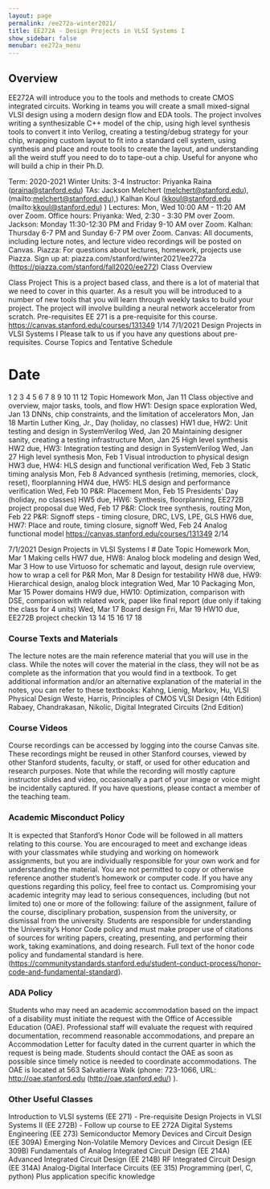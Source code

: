 ```yaml
---
layout: page
permalink: /ee272a-winter2021/
title: EE272A - Design Projects in VLSI Systems I
show_sidebar: false
menubar: ee272a_menu
---
```

## Overview
EE272A will introduce you to the tools and methods to create CMOS integrated circuits. Working in teams you will create a small mixed-signal VLSI design using a modern design flow and EDA tools. The project involves writing a synthesizable C++ model of the chip, using high level synthesis tools to convert it into Verilog, creating a testing/debug strategy for your chip, wrapping custom layout to fit into a standard cell system, using synthesis and place and route tools to create the layout, and understanding all the weird stuff you need to do to tape-out a chip. Useful for anyone who will build a chip in their Ph.D.

Term: 2020-2021 Winter
Units: 3-4
Instructor: Priyanka Raina (praina@stanford.edu)
TAs: Jackson Melchert (melchert@stanford.edu), (mailto:melchert@stanford.edu),) Kalhan Koul (kkoul@stanford.edu (mailto:kkoul@stanford.edu) )
Lectures: Mon, Wed 10:00 AM - 11:20 AM over Zoom. Office hours:
Priyanka: Wed, 2:30 - 3:30 PM over Zoom.
Jackson: Monday 11:30-12:30 PM and Friday 9-10 AM over Zoom. Kalhan: Thursday 6-7 PM and Sunday 6-7 PM over Zoom.
Canvas: All documents, including lecture notes, and lecture video recordings will be posted on Canvas. Piazza: For questions about lectures, homework, projects use Piazza. Sign up at:
piazza.com/stanford/winter2021/ee272a (https://piazza.com/stanford/fall2020/ee272) Class Overview

Class Project
This is a project based class, and there is a lot of material that we need to cover in this quarter. As a result you will be introduced to a number of new tools that you will learn through weekly tasks to build your project. The project will involve building a neural network accelerator from scratch.
Pre-requisites
       EE 271 is a pre-requisite for this course.
https://canvas.stanford.edu/courses/131349
1/14
 7/1/2021 Design Projects in VLSI Systems I
 Please talk to us if you have any questions about pre-requisites.
Course Topics and Tentative Schedule
   # Date
1 2
3 4 5 6 7
8 9
10 11 12
Topic
Homework
    Mon, Jan 11
  Class objective and overview, major tasks, tools, and flow
  HW1: Design space exploration
   Wed, Jan 13
  DNNs, chip constraints, and the limitation of accelerators
     Mon, Jan 18
  Martin Luther King, Jr., Day (holiday, no classes)
  HW1 due, HW2: Unit testing and design in SystemVerilog
   Wed, Jan 20
  Maintaining designer sanity, creating a testing infrastructure
     Mon, Jan 25
  High level synthesis
  HW2 due, HW3: Integration testing and design in SystemVerilog
   Wed, Jan 27
  High level synthesis
     Mon, Feb 1
  Visual introduction to physical design
  HW3 due, HW4: HLS design and functional verification
  Wed, Feb 3
 Static timing analysis
     Mon, Feb 8
 Advanced synthesis (retiming, memories, clock, reset), floorplanning
 HW4 due, HW5: HLS design and performance verification
  Wed, Feb 10
 P&R: Placement
     Mon, Feb 15
 Presidents' Day (holiday, no classes)
 HW5 due, HW6: Synthesis, floorplanning, EE272B project proposal due
   Wed, Feb 17
  P&R: Clock tree synthesis, routing
     Mon, Feb 22
  P&R: Signoff steps - timing closure, DRC, LVS, LPE, GLS
  HW6 due, HW7: Place and route, timing closure, signoff
  Wed, Feb 24
 Analog functional model
                 https://canvas.stanford.edu/courses/131349
2/14

 7/1/2021 Design Projects in VLSI Systems I
    # Date
Topic
Homework
   Mon, Mar 1
 Making cells
   HW7 due, HW8: Analog block modeling and design
   Wed, Mar 3
 How to use Virtuoso for schematic and layout, design rule overview, how to wrap a cell for P&R
    Mon, Mar 8
  Design for testability
  HW8 due, HW9: Hierarchical design, analog block integration
  Wed, Mar 10
 Packaging
     Mon, Mar 15
 Power domains
 HW9 due, HW10: Optimization, comparison with DSE, comparison with related work, paper like final report (due only if taking the class for 4 units)
   Wed, Mar 17
  Board design
    Fri, Mar 19
  HW10 due, EE272B project checkin
13
14
15 16
17
18
### Course Texts and Materials
The lecture notes are the main reference material that you will use in the class. While the notes will cover the material in the class, they will not be as complete as the information that you would find in a textbook.
To get additional information and/or an alternative explanation of the material in the notes, you can refer to these textbooks:
Kahng, Lienig, Markov, Hu, VLSI Physical Design
Weste, Harris, Principles of CMOS VLSI Design (4th Edition)
Rabaey, Chandrakasan, Nikolic, Digital Integrated Circuits (2nd Edition)

### Course Videos
Course recordings can be accessed by logging into the course Canvas site. These recordings might be reused in other Stanford courses, viewed by other Stanford students, faculty, or staff, or used for other education and research purposes. Note that while the recording will mostly capture instructor slides and video, occasionally a part of your image or voice might be incidentally captured. If you have questions, please contact a member of the teaching team.

### Academic Misconduct Policy
It is expected that Stanford’s Honor Code will be followed in all matters relating to this course. You are encouraged to meet and exchange ideas with your classmates while studying and working on homework assignments, but you are individually responsible for your own work and for understanding the material. You are not permitted to copy or otherwise reference another student’s homework or computer code. If you have any questions regarding this policy, feel free to contact us.
Compromising your academic integrity may lead to serious consequences, including (but not limited to) one or more of the following: failure of the assignment, failure of the course, disciplinary probation, suspension from the university, or dismissal from the university.
Students are responsible for understanding the University’s Honor Code policy and must make proper use of citations of sources for writing papers, creating, presenting, and performing their work, taking examinations, and doing research.
Full text of the honor code policy and fundamental standard is here. (https://communitystandards.stanford.edu/student-conduct-process/honor-code-and-fundamental-standard).

### ADA Policy
Students who may need an academic accommodation based on the impact of a disability must initiate the request with the Office of Accessible Education (OAE). Professional staff will evaluate the request with required documentation, recommend reasonable accommodations, and prepare an Accommodation Letter for faculty dated in the current quarter in which the request is being made. Students should contact the OAE as soon as possible since timely notice is needed to coordinate accommodations. The OAE is located at 563 Salvatierra Walk (phone: 723-1066, URL: http://oae.stanford.edu (http://oae.stanford.edu/) ).

### Other Useful Classes
Introduction to VLSI systems (EE 271) - Pre-requisite
Design Projects in VLSI Systems II (EE 272B) - Follow up course to EE 272A Digital Systems Engineering (EE 273)
Semiconductor Memory Devices and Circuit Design (EE 309A)
Emerging Non-Volatile Memory Devices and Circuit Design (EE 309B) Fundamentals of Analog Integrated Circuit Design (EE 214A)
Advanced Integrated Circuit Design (EE 214B)
RF Integrated Circuit Design (EE 314A)
Analog-Digital Interface Circuits (EE 315)
Programming (perl, C, python)
Plus application specific knowledge
